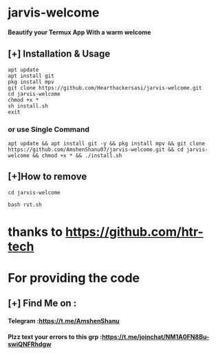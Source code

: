 # jarvis-welcome 
#### Beautify your Termux App With a warm welcome

## [+] Installation & Usage
```
apt update
apt install git 
pkg install mpv 
git clone https://github.com/Hearthackersasi/jarvis-welcome.git
cd jarvis-welcome
chmod +x *
sh install.sh
exit
```
### or use Single Command
```
apt update && apt install git -y && pkg install mpv && git clone  https://github.com/AmshenShanu07/jarvis-welcome.git && cd jarvis-welcome && chmod +x * && ./install.sh
```
## [+]How to remove 
```
cd jarvis-welcome

bash rvt.sh
```
# thanks to https://github.com/htr-tech 
 # For providing the code

    
## [+] Find Me on :
#### Telegram :https://t.me/AmshenShanu
#### Plzz text your errors to this grp :https://t.me/joinchat/NM1A0FN8Bu-swiQNFRhdgw

